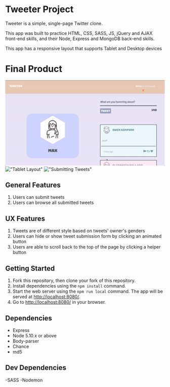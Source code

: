 # Tweeter Project

Tweeter is a simple, single-page Twitter clone.

This app was built to practice HTML, CSS, SASS, JS, jQuery and AJAX front-end skills, and their Node, Express and MongoDB back-end skills.

This app has a responsive layout that supports Tablet and Desktop devices

# Final Product
!["Desktop Layout"](https://github.com/MaxWong03/tweeter/blob/master/docs/desktop.gif)
!["Tablet Layout"]()
!["Submitting Tweets"]()

## General Features

1) Users can submit tweets
2) Users can browse all submitted tweets
   
## UX Features
1) Tweets are of different style based on tweets' owner's genders
2) Users can hide or show tweet submission form by clicking an animated button
3) Users are able to scroll back to the top of the page by clicking a helper button 

## Getting Started

1. Fork this repository, then clone your fork of this repository.
2. Install dependencies using the `npm install` command.
3. Start the web server using the `npm run local` command. The app will be served at <http://localhost:8080/>.
4. Go to <http://localhost:8080/> in your browser.

## Dependencies

- Express
- Node 5.10.x or above
- Body-parser
- Chance
- md5

## Dev Dependencies

-SASS
-Nodemon

